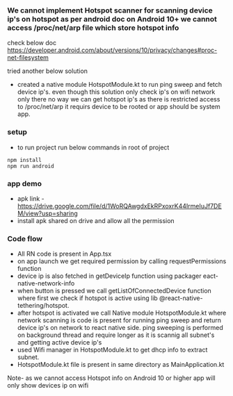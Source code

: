 ### We cannot implement Hotspot scanner for scanning device ip's on hotspot as per android doc on Android 10+ we cannot access /proc/net/arp  file which store hotspot info
check below doc
https://developer.android.com/about/versions/10/privacy/changes#proc-net-filesystem


tried another below solution
- created a native module HotspotModule.kt to run ping sweep and fetch device ip's. even though this solution only check ip's on wifi network only there no way we can get hotspot ip's as there is restricted access to /proc/net/arp  it requirs device to be rooted or app should be system app.

### setup
- to run project run below commands in root of project
```
npm install
npm run android
```

### app demo
- apk link - https://drive.google.com/file/d/1WoRQAwgdxEkRPxoxrK44IrmeIuJf7DEM/view?usp=sharing
- install apk shared on drive and allow all the permission


### Code flow
- All RN code is present in App.tsx
- on app launch we get required permission by calling requestPermissions function
- device ip is also fetched in getDeviceIp function using packager eact-native-network-info
- when button is pressed we call getListOfConnectedDevice function where first we check if hotspot is active using lib @react-native-tethering/hotspot.
- after hotspot is activated we call Native module HotspotModule.kt where network scanning is code is present for running ping sweep and return device ip's on network to react native side. ping sweeping is performed on background thread and require longer as it is scannig all subnet's and getting active device ip's
- used Wifi manager in HotspotModule.kt to get dhcp info to extract subnet.
- HotspotModule.kt file is present in same directory as MainApplication.kt


Note- as we cannot access Hotspot info on Android 10 or higher app will only show devices ip on wifi
